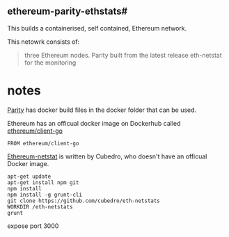 ## ethereum-parity-ethstats#

This builds a containerised, self contained, Ethereum network.

This netowrk consists of:
> three Ethereum nodes.
> Parity built from the latest release
> eth-netstat for the monitoring


# notes
[Parity](https://github.com/paritytech/parity) has docker build files in the docker folder that can be used.



Ethereum has an officual docker image on Dockerhub called [ethereum/client-go](https://github.com/ethereum/go-ethereum/)
```
FROM ethereum/client-go
```

[Ethereum-netstat](https://github.com/cubedro/eth-netstats) is written by Cubedro, who doesn't have an officual Docker image.
```
apt-get update
apt-get install npm git
npm install
npm install -g grunt-cli
git clone https://github.com/cubedro/eth-netstats
WORKDIR /eth-netstats
grunt
```
expose port 3000

